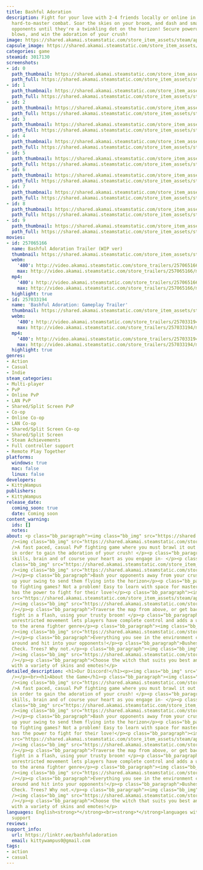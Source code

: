 ```yaml
---
title: Bashful Adoration
description: Fight for your love with 2-4 friends locally or online in easy-to-learn,
  hard-to-master combat. Soar the skies on your broom, and dash and smash props and
  opponents until they're a twinkling dot on the horizon! Secure powerups, land devastating
  blows, and win the adoration of your crush!
image: https://shared.akamai.steamstatic.com/store_item_assets/steam/apps/3017130/header.jpg?t=1729590649
capsule_image: https://shared.akamai.steamstatic.com/store_item_assets/steam/apps/3017130/e8138e5edabfcc1e7d642b55a3f2565fe5cfbbed/capsule_231x87.jpg?t=1729590649
categories: game
steamid: 3017130
screenshots:
- id: 0
  path_thumbnail: https://shared.akamai.steamstatic.com/store_item_assets/steam/apps/3017130/ss_7a998fd0ee429f6563cc9b2f62c0de54997025be.600x338.jpg?t=1729590649
  path_full: https://shared.akamai.steamstatic.com/store_item_assets/steam/apps/3017130/ss_7a998fd0ee429f6563cc9b2f62c0de54997025be.1920x1080.jpg?t=1729590649
- id: 1
  path_thumbnail: https://shared.akamai.steamstatic.com/store_item_assets/steam/apps/3017130/ss_af561cd991705b43e4fd885ef117a8fd7e580a9f.600x338.jpg?t=1729590649
  path_full: https://shared.akamai.steamstatic.com/store_item_assets/steam/apps/3017130/ss_af561cd991705b43e4fd885ef117a8fd7e580a9f.1920x1080.jpg?t=1729590649
- id: 2
  path_thumbnail: https://shared.akamai.steamstatic.com/store_item_assets/steam/apps/3017130/ss_425f604fb149a26be0f74b31ea0a6393a5ca2ecd.600x338.jpg?t=1729590649
  path_full: https://shared.akamai.steamstatic.com/store_item_assets/steam/apps/3017130/ss_425f604fb149a26be0f74b31ea0a6393a5ca2ecd.1920x1080.jpg?t=1729590649
- id: 3
  path_thumbnail: https://shared.akamai.steamstatic.com/store_item_assets/steam/apps/3017130/ss_8882facb969ba182c38690227310b48f4deb03fb.600x338.jpg?t=1729590649
  path_full: https://shared.akamai.steamstatic.com/store_item_assets/steam/apps/3017130/ss_8882facb969ba182c38690227310b48f4deb03fb.1920x1080.jpg?t=1729590649
- id: 4
  path_thumbnail: https://shared.akamai.steamstatic.com/store_item_assets/steam/apps/3017130/ss_35f3f69afbacd4081e72ceecb7a59b19d053f0b7.600x338.jpg?t=1729590649
  path_full: https://shared.akamai.steamstatic.com/store_item_assets/steam/apps/3017130/ss_35f3f69afbacd4081e72ceecb7a59b19d053f0b7.1920x1080.jpg?t=1729590649
- id: 5
  path_thumbnail: https://shared.akamai.steamstatic.com/store_item_assets/steam/apps/3017130/ss_a099e7eb296f25514700bb4308bb9eb4dca0f160.600x338.jpg?t=1729590649
  path_full: https://shared.akamai.steamstatic.com/store_item_assets/steam/apps/3017130/ss_a099e7eb296f25514700bb4308bb9eb4dca0f160.1920x1080.jpg?t=1729590649
- id: 6
  path_thumbnail: https://shared.akamai.steamstatic.com/store_item_assets/steam/apps/3017130/ss_2fe9d37d70197de074714b343f46996e51b17307.600x338.jpg?t=1729590649
  path_full: https://shared.akamai.steamstatic.com/store_item_assets/steam/apps/3017130/ss_2fe9d37d70197de074714b343f46996e51b17307.1920x1080.jpg?t=1729590649
- id: 7
  path_thumbnail: https://shared.akamai.steamstatic.com/store_item_assets/steam/apps/3017130/ss_abb2b4089545752e1f3bbc1ee3ebbec4156ce722.600x338.jpg?t=1729590649
  path_full: https://shared.akamai.steamstatic.com/store_item_assets/steam/apps/3017130/ss_abb2b4089545752e1f3bbc1ee3ebbec4156ce722.1920x1080.jpg?t=1729590649
- id: 8
  path_thumbnail: https://shared.akamai.steamstatic.com/store_item_assets/steam/apps/3017130/ss_0382752b34b290cfcae4f74046f2ee7cfdd25fd2.600x338.jpg?t=1729590649
  path_full: https://shared.akamai.steamstatic.com/store_item_assets/steam/apps/3017130/ss_0382752b34b290cfcae4f74046f2ee7cfdd25fd2.1920x1080.jpg?t=1729590649
- id: 9
  path_thumbnail: https://shared.akamai.steamstatic.com/store_item_assets/steam/apps/3017130/ss_3ce040b5d9cdc972275071e66187c68a5abeec43.600x338.jpg?t=1729590649
  path_full: https://shared.akamai.steamstatic.com/store_item_assets/steam/apps/3017130/ss_3ce040b5d9cdc972275071e66187c68a5abeec43.1920x1080.jpg?t=1729590649
movies:
- id: 257065166
  name: Bashful Adoration Trailer (WIP ver)
  thumbnail: https://shared.akamai.steamstatic.com/store_item_assets/steam/apps/257065166/1fb1a4f9b63bfb7b0053fb2d7d0270590f744fec/movie_600x337.jpg?t=1728953858
  webm:
    '480': http://video.akamai.steamstatic.com/store_trailers/257065166/movie480_vp9.webm?t=1728953858
    max: http://video.akamai.steamstatic.com/store_trailers/257065166/movie_max_vp9.webm?t=1728953858
  mp4:
    '480': http://video.akamai.steamstatic.com/store_trailers/257065166/movie480.mp4?t=1728953858
    max: http://video.akamai.steamstatic.com/store_trailers/257065166/movie_max.mp4?t=1728953858
  highlight: true
- id: 257033194
  name: 'Bashful Adoration: Gameplay Trailer'
  thumbnail: https://shared.akamai.steamstatic.com/store_item_assets/steam/apps/257033194/movie.293x165.jpg?t=1719459353
  webm:
    '480': http://video.akamai.steamstatic.com/store_trailers/257033194/movie480_vp9.webm?t=1719459353
    max: http://video.akamai.steamstatic.com/store_trailers/257033194/movie_max_vp9.webm?t=1719459353
  mp4:
    '480': http://video.akamai.steamstatic.com/store_trailers/257033194/movie480.mp4?t=1719459353
    max: http://video.akamai.steamstatic.com/store_trailers/257033194/movie_max.mp4?t=1719459353
  highlight: true
genres:
- Action
- Casual
- Indie
steam_categories:
- Multi-player
- PvP
- Online PvP
- LAN PvP
- Shared/Split Screen PvP
- Co-op
- Online Co-op
- LAN Co-op
- Shared/Split Screen Co-op
- Shared/Split Screen
- Steam Achievements
- Full controller support
- Remote Play Together
platforms:
  windows: true
  mac: false
  linux: false
developers:
- KittyWampus
publishers:
- KittyWampus
release_date:
  coming_soon: true
  date: Coming soon
content_warning:
  ids: []
  notes:
about: <p class="bb_paragraph"><img class="bb_img" src="https://shared.akamai.steamstatic.com/store_item_assets/steam/apps/3017130/extras/fightforlove.gif?t=1729590649"
  /><img class="bb_img" src="https://shared.akamai.steamstatic.com/store_item_assets/steam/apps/3017130/extras/newstandoff.gif?t=1729590649"
  />A fast paced, casual PvP fighting game where you must brawl it out with your rivals
  in order to gain the adoration of your crush! </p><p class="bb_paragraph">Use your
  skills, brain and of course your heart as you engage in- </p><p class="bb_paragraph"><img
  class="bb_img" src="https://shared.akamai.steamstatic.com/store_item_assets/steam/apps/3017130/extras/bombastic_combat.gif?t=1729590649"
  /><img class="bb_img" src="https://shared.akamai.steamstatic.com/store_item_assets/steam/apps/3017130/extras/gameplaydemo.gif?t=1729590649"
  /></p><p class="bb_paragraph">Bash your opponents away from your crush, and charge
  up your swing to send them flying into the horizon</p><p class="bb_paragraph">New
  to fighting games? Not a problem! Easy to learn with space for mastery, everyone
  has the power to fight for their love!</p><p class="bb_paragraph"><img class="bb_img"
  src="https://shared.akamai.steamstatic.com/store_item_assets/steam/apps/3017130/extras/SOARTHESKIES.gif?t=1729590649"
  /><img class="bb_img" src="https://shared.akamai.steamstatic.com/store_item_assets/steam/apps/3017130/extras/pvpflightgif.gif?t=1729590649"
  /></p><p class="bb_paragraph">Traverse the map from above, or get back into the
  fight in a flash, using your trusty broom! </p><p class="bb_paragraph">Free flowing,
  unrestricted movement lets players have complete control and adds a unique twist
  to the arena fighter genre</p><p class="bb_paragraph"><img class="bb_img" src="https://shared.akamai.steamstatic.com/store_item_assets/steam/apps/3017130/extras/hiteverything.gif?t=1729590649"
  /><img class="bb_img" src="https://shared.akamai.steamstatic.com/store_item_assets/steam/apps/3017130/extras/puntablessteam.gif?t=1729590649"
  /></p><p class="bb_paragraph">Everything you see in the environment can be smacked
  around and hit into your opponents!</p><p class="bb_paragraph">Bushes? Check. Pillars?
  Check. Trees? Why not.</p><p class="bb_paragraph"><img class="bb_img" src="https://shared.akamai.steamstatic.com/store_item_assets/steam/apps/3017130/extras/CHOOSEYOURWITCH.gif?t=1729590649"
  /><img class="bb_img" src="https://shared.akamai.steamstatic.com/store_item_assets/steam/apps/3017130/extras/choose.gif?t=1729590649"
  /></p><p class="bb_paragraph">Choose the witch that suits you best and express yourself
  with a variety of skins and emotes!</p>
detailed_description: <h1>Our Discord!</h1><p><img class="bb_img" src="https://shared.akamai.steamstatic.com/store_item_assets/steam/apps/3017130/extras/joindiscord.gif?t=1729590649"
  /></p><br><h1>About the Game</h1><p class="bb_paragraph"><img class="bb_img" src="https://shared.akamai.steamstatic.com/store_item_assets/steam/apps/3017130/extras/fightforlove.gif?t=1729590649"
  /><img class="bb_img" src="https://shared.akamai.steamstatic.com/store_item_assets/steam/apps/3017130/extras/newstandoff.gif?t=1729590649"
  />A fast paced, casual PvP fighting game where you must brawl it out with your rivals
  in order to gain the adoration of your crush! </p><p class="bb_paragraph">Use your
  skills, brain and of course your heart as you engage in- </p><p class="bb_paragraph"><img
  class="bb_img" src="https://shared.akamai.steamstatic.com/store_item_assets/steam/apps/3017130/extras/bombastic_combat.gif?t=1729590649"
  /><img class="bb_img" src="https://shared.akamai.steamstatic.com/store_item_assets/steam/apps/3017130/extras/gameplaydemo.gif?t=1729590649"
  /></p><p class="bb_paragraph">Bash your opponents away from your crush, and charge
  up your swing to send them flying into the horizon</p><p class="bb_paragraph">New
  to fighting games? Not a problem! Easy to learn with space for mastery, everyone
  has the power to fight for their love!</p><p class="bb_paragraph"><img class="bb_img"
  src="https://shared.akamai.steamstatic.com/store_item_assets/steam/apps/3017130/extras/SOARTHESKIES.gif?t=1729590649"
  /><img class="bb_img" src="https://shared.akamai.steamstatic.com/store_item_assets/steam/apps/3017130/extras/pvpflightgif.gif?t=1729590649"
  /></p><p class="bb_paragraph">Traverse the map from above, or get back into the
  fight in a flash, using your trusty broom! </p><p class="bb_paragraph">Free flowing,
  unrestricted movement lets players have complete control and adds a unique twist
  to the arena fighter genre</p><p class="bb_paragraph"><img class="bb_img" src="https://shared.akamai.steamstatic.com/store_item_assets/steam/apps/3017130/extras/hiteverything.gif?t=1729590649"
  /><img class="bb_img" src="https://shared.akamai.steamstatic.com/store_item_assets/steam/apps/3017130/extras/puntablessteam.gif?t=1729590649"
  /></p><p class="bb_paragraph">Everything you see in the environment can be smacked
  around and hit into your opponents!</p><p class="bb_paragraph">Bushes? Check. Pillars?
  Check. Trees? Why not.</p><p class="bb_paragraph"><img class="bb_img" src="https://shared.akamai.steamstatic.com/store_item_assets/steam/apps/3017130/extras/CHOOSEYOURWITCH.gif?t=1729590649"
  /><img class="bb_img" src="https://shared.akamai.steamstatic.com/store_item_assets/steam/apps/3017130/extras/choose.gif?t=1729590649"
  /></p><p class="bb_paragraph">Choose the witch that suits you best and express yourself
  with a variety of skins and emotes!</p>
languages: English<strong>*</strong><br><strong>*</strong>languages with full audio
  support
reviews:
support_info:
  url: https://linktr.ee/bashfuladoration
  email: kittywampus0@gmail.com
tags:
- action
- casual
---
```


